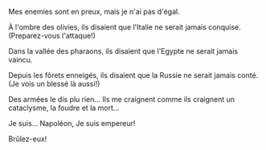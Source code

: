 Mes enemies sont en preux,
mais je n'ai pas d'égal.

À l'ombre des olivies,
ils disaient que l'Italie ne serait jamais conquise. (Preparez-vous l'attaque!)


Dans la vallée des pharaons,
ils disaient que l'Egypte ne serait jamais vaincu.

Depuis les fôrets enneigés,
ils disaient que la Russie ne serait jamais conté. (Je vois un blessé là aussi!)

Des armées le dis plu rien...
Ils me craignent comme ils craignent un cataclysme,
la foudre et la mort...

Je suis... Napoléon,
Je suis empereur!

Brûlez-eux!
